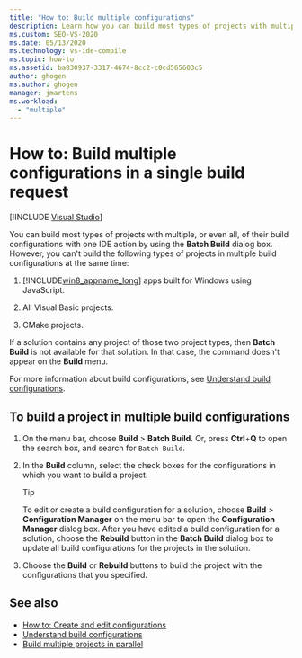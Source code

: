 ```yaml
---
title: "How to: Build multiple configurations"
description: Learn how you can build most types of projects with multiple, or even all, of their build configurations with one IDE action.
ms.custom: SEO-VS-2020
ms.date: 05/13/2020
ms.technology: vs-ide-compile
ms.topic: how-to
ms.assetid: ba830937-3317-4674-8cc2-c0cd565603c5
author: ghogen
ms.author: ghogen
manager: jmartens
ms.workload:
  - "multiple"
---
```

# How to: Build multiple configurations in a single build request

 [!INCLUDE [Visual Studio](~/includes/applies-to-version/vs-windows-only.md)]

You can build most types of projects with multiple, or even all, of their build configurations with one IDE action by using the **Batch Build** dialog box. However, you can't build the following types of projects in multiple build configurations at the same time:

1. [!INCLUDE[win8_appname_long](../debugger/includes/win8_appname_long_md.md)] apps built for Windows using JavaScript.

2. All Visual Basic projects.

3. CMake projects.

If a solution contains any project of those two project types, then **Batch Build** is not available for that solution. In that case, the command doesn't appear on the **Build** menu.

   For more information about build configurations, see [Understand build configurations](../ide/understanding-build-configurations.md).

## To build a project in multiple build configurations

1. On the menu bar, choose **Build** > **Batch Build**. Or, press **Ctrl**+**Q** to open the search box, and search for `Batch Build`.

2. In the **Build** column, select the check boxes for the configurations in which you want to build a project.

    > [!TIP]
    > To edit or create a build configuration for a solution, choose **Build** > **Configuration Manager** on the menu bar to open the **Configuration Manager** dialog box. After you have edited a build configuration for a solution, choose the **Rebuild** button in the **Batch Build** dialog box to update all build configurations for the projects in the solution.

3. Choose the **Build** or **Rebuild** buttons to build the project with the configurations that you specified.

## See also

- [How to: Create and edit configurations](../ide/how-to-create-and-edit-configurations.md)
- [Understand build configurations](../ide/understanding-build-configurations.md)
- [Build multiple projects in parallel](../msbuild/building-multiple-projects-in-parallel-with-msbuild.md)